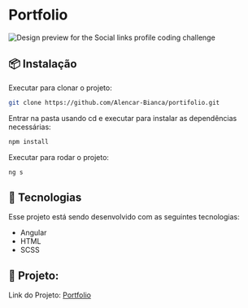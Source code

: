 # Portfolio

![Design preview for the Social links profile coding challenge](./temple.png)

## 📦 Instalação

Executar para clonar o projeto:

```bash
git clone https://github.com/Alencar-Bianca/portifolio.git
```

Entrar na pasta usando cd e executar para instalar as dependências necessárias:

```bash
npm install
```
Executar para rodar o projeto:

```bash
ng s 
```

## 🚀 Tecnologias

Esse projeto está sendo desenvolvido com as seguintes tecnologias:

- Angular
- HTML
- SCSS

## 🚧 Projeto:

Link do Projeto: [Portfolio](https://portfolio-alencar.netlify.app/)
